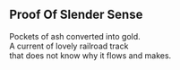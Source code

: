 Proof Of Slender Sense
----------------------
Pockets of ash converted into gold.  
A current of lovely railroad track  
that does not know why it flows and makes.  
